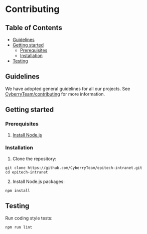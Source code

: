 # Contributing

## Table of Contents

- [Guidelines](#guidelines)
- [Getting started](#getting-started)
  - [Prerequisites](#prerequisites)
  - [Installation](#installation)
- [Testing](#testing)

## Guidelines

We have adopted general guidelines for all our projects.
See [CyberryTeam/contributing](https://github.com/CyberryTeam/contributing) for more information.

## Getting started

### Prerequisites

1. [Install Node.js](https://nodejs.org/en/download/package-manager/)

### Installation

1. Clone the repository:

```shell script
git clone https://github.com/CyberryTeam/epitech-intranet.git
cd epitech-intranet
```

2. Install Node.js packages:

```shell script
npm install
```

## Testing

Run coding style tests:

```shell script
npm run lint
```
